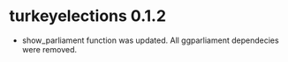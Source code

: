 # turkeyelections 0.1.2

* show_parliament function was updated. All ggparliament dependecies were removed. 

